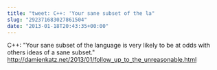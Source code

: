 ```yaml
---
title: "tweet: C++: 'Your sane subset of the la"
slug: "292371683027861504"
date: "2013-01-18T20:43:35+00:00"
---
```

C++: "Your sane subset of the language is very likely to be at odds with others ideas of a sane subset." http://damienkatz.net/2013/01/follow_up_to_the_unreasonable.html